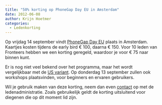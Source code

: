 ```yaml
---
title: "50% korting op PhoneGap Day EU in Amsterdam"
date: 2012-06-08
author: Krijn Hoetmer
categories: 
  - Ledenkorting
---
```

Op vrijdag 14 september vindt [PhoneGap Day EU](http://pgday.phonegap.com/eu2012/) plaats in Amsterdam. Kaartjes kosten tijdens de early bird € 100, daarna € 150. Voor 10 leden van Fronteers hebben we een korting geregeld, waardoor je voor € 75 naar binnen kunt.

Er is nog niet veel bekend over het programma, maar het wordt vergelijkbaar met de [US variant](http://pgday.phonegap.com/us2012/). Op donderdag 13 september zullen ook workshops plaatsvinden, voor beginners en ervaren gebruikers.

Wil je gebruik maken van deze korting, neem dan even [contact](/contact) op met de ledenadministratie. Zoals gebruikelijk geldt de korting uitsluitend voor diegenen die op dit moment lid zijn.
